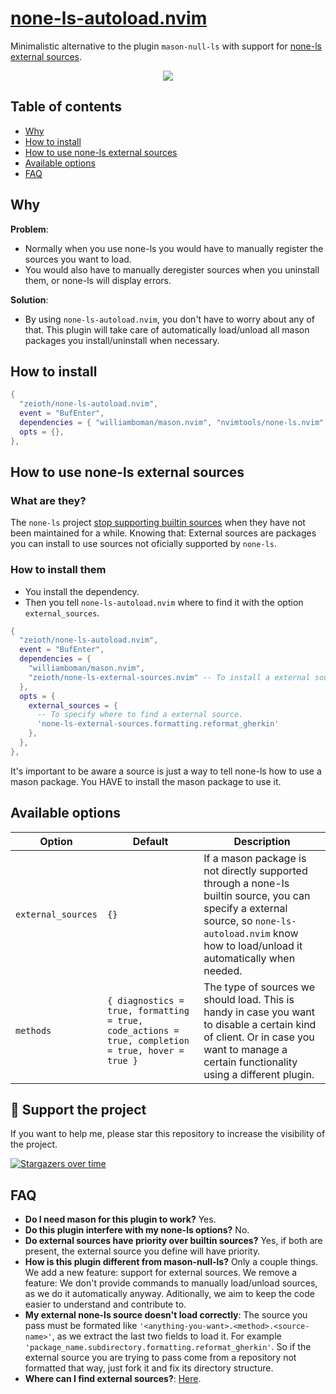 # [none-ls-autoload.nvim](https://github.com/Zeioth/none-ls-autoload.nvim)
Minimalistic alternative to the plugin `mason-null-ls` with support for [none-ls](https://github.com/nvimtools/none-ls.nvim) [external sources](https://github.com/nvimtools/none-ls-extras.nvim).

<div align="center">
  <a href="https://discord.gg/ymcMaSnq7d" rel="nofollow">
      <img src="https://img.shields.io/discord/1121138836525813760?color=azure&labelColor=6DC2A4&logo=discord&logoColor=black&label=Join the discord server&style=for-the-badge" data-canonical-src="https://img.shields.io/discord/1121138836525813760">
    </a>
</div>

## Table of contents

- [Why](#why)
- [How to install](#how-to-install)
- [How to use none-ls external sources](#how-to-use-none-ls-external-sources)
- [Available options](#available-options)
- [FAQ](#faq)

## Why
**Problem**:
* Normally when you use none-ls you would have to manually register the sources you want to load.
* You would also have to manually deregister sources when you uninstall them, or none-ls will display errors.

**Solution**:
* By using `none-ls-autoload.nvim`, you don't have to worry about any of that. This plugin will take care of automatically load/unload all mason packages you install/uninstall when necessary.

## How to install

```lua
{
  "zeioth/none-ls-autoload.nvim",
  event = "BufEnter",
  dependencies = { "williamboman/mason.nvim", "nvimtools/none-ls.nvim" },
  opts = {},
},
```

## How to use none-ls external sources
### What are they?

The `none-ls` project [stop supporting builtin sources](https://github.com/nvimtools/none-ls.nvim/discussions/81) when they have not been maintained for a while. Knowing that: External sources are packages you can install to use sources not oficially supported by `none-ls`.

### How to install them

* You install the dependency.
* Then you tell `none-ls-autoload.nvim` where to find it with the option `external_sources`.

```lua
{
  "zeioth/none-ls-autoload.nvim",
  event = "BufEnter",
  dependencies = {
    "williamboman/mason.nvim",
    "zeioth/none-ls-external-sources.nvim" -- To install a external sources library.
  },
  opts = {
    external_sources = {
      -- To specify where to find a external source.
      'none-ls-external-sources.formatting.reformat_gherkin'
    },
  },
},
```

It's important to be aware a source is just a way to tell none-ls how to use a mason package. You HAVE to install the mason package to use it.

## Available options

| Option | Default | Description|
|--|--|--|
| `external_sources` | `{}` | If a mason package is not directly supported through a none-ls builtin source, you can specify a external source, so `none-ls-autoload.nvim` know how to load/unload it automatically when needed. |
| `methods` | `{ diagnostics = true, formatting = true, code_actions = true, completion = true, hover = true }` | The type of sources we should load. This is handy in case you want to disable a certain kind of client. Or in case you want to manage a certain functionality using a different plugin. |

## 🌟 Support the project
If you want to help me, please star this repository to increase the visibility of the project.

[![Stargazers over time](https://starchart.cc/Zeioth/none-ls-autoload.nvim.svg)](https://starchart.cc/Zeioth/none-ls-autoload.nvim)

## FAQ

* **Do I need mason for this plugin to work?** Yes.
* **Do this plugin interfere with my none-ls options?** No.
* **Do external sources have priority over builtin sources?** Yes, if both are present, the external source you define will have priority.
* **How is this plugin different from mason-null-ls?** Only a couple things. We add a new feature: support for external sources. We remove a feature: We don't provide commands to manually load/unload sources, as we do it automatically anyway. Aditionally, we aim to keep the code easier to understand and contribute to.
* **My external none-ls source doesn't load correctly**: The source you pass must be formated like `'<anything-you-want>.<method>.<source-name>'`, as we extract the last two fields to load it. For example `'package_name.subdirectory.formatting.reformat_gherkin'`. So if the external source you are trying to pass come from a repository not formatted that way, just fork it and fix its directory structure.
* **Where can I find external sources?**: [Here](https://github.com/Zeioth/none-ls-external-sources.nvim).

<!-- vim: set ft=markdown: -->